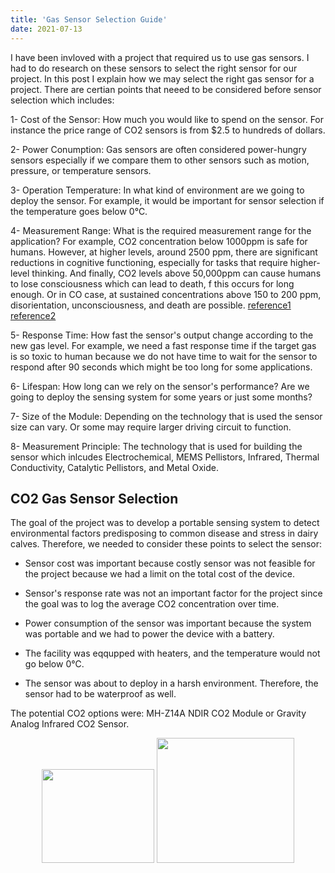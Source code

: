```yaml
---
title: 'Gas Sensor Selection Guide'
date: 2021-07-13
---
```


I have been invloved with a project that required us to use gas sensors. I had to do research on these sensors to select the right sensor for our project. In this post I explain how we may select the right gas sensor for a project. There are certian points that neeed to be considered before sensor selection which includes:

1- Cost of the Sensor: How much you would like to spend on the sensor. For instance the price range of CO2 sensors is from $2.5 to hundreds of dollars.

2- Power Conumption: Gas sensors are often considered power-hungry sensors especially if we compare them to other sensors such as motion, pressure, or temperature sensors.

3- Operation Temperature: In what kind of environment are we going to deploy the sensor. For example, it would be important for sensor selection if the temperature goes below 0℃.

4- Measurement Range: What is the required measurement range for the application? For example, CO2 concentration below 1000ppm is safe for humans. However, at higher levels, around 2500 ppm, there are significant reductions in cognitive functioning, especially for tasks that require higher-level thinking. And finally, CO2 levels above 50,000ppm can cause humans to lose consciousness which can lead to death, f this occurs for long enough. Or in CO case, at sustained concentrations above 150 to 200 ppm, disorientation, unconsciousness, and death are possible. [reference1](https://learn.kaiterra.com/en/air-academy/is-carbon-dioxide-harmful-to-people) [reference2](https://www.cpsc.gov/Safety-Education/Safety-Education-Centers/Carbon-Monoxide-Information-Center/Carbon-Monoxide-Questions-and-Answers)

5- Response Time: How fast the sensor's output change according to the new gas level. For example, we need a fast response time if the target gas is so toxic to human because we do not have time to wait for the sensor to respond after 90 seconds which might be too long for some applications.

6- Lifespan: How long can we rely on the sensor's performance? Are we going to deploy the sensing system for some years or just some months?

7- Size of the Module: Depending on the technology that is used the sensor size can vary. Or some may require larger driving circuit to function.

8- Measurement Principle: The technology that is used for building the sensor which inlcudes Electrochemical, MEMS Pellistors, Infrared, Thermal Conductivity, Catalytic Pellistors, and Metal Oxide.


## CO2 Gas Sensor Selection
The goal of the project was to develop a portable sensing system to detect environmental factors predisposing to common disease and stress in dairy calves. Therefore, we needed to consider these points to select the sensor:

  - Sensor cost was important because costly sensor was not feasible for the project because we had a limit on the total cost of the device.
  
  - Sensor's response rate was not an important factor for the project since the goal was to log the average CO2 concentration over time.
  
  - Power consumption of the sensor was important because the system was portable and we had to power the device with a battery.

  - The facility was eqqupped with heaters, and the temperature would not go below 0℃.

  - The sensor was about to deploy in a harsh environment. Therefore, the sensor had to be waterproof as well.

The potential CO2 options were:
MH-Z14A NDIR CO2 Module or Gravity Analog Infrared CO2 Sensor.

<p align="center">
  <img width="180" height="150" src="https://user-images.githubusercontent.com/45086751/129488385-c0311048-ae0f-4949-8194-401621b754da.png">
  <img width="220" height="200" src="https://user-images.githubusercontent.com/45086751/129488266-70117cc3-fa8a-44ef-89ec-e9c8a051363c.png">
</p> 

  
 
